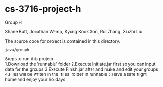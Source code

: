 cs-3716-project-h
=================

Group H

Shane Butt,
Jonathan Wemp,
Kyung Kook Son,
Rui Zhang,
Xiuzhi Liu


The source code for project is contained in this directory.

    java/grouph


Steps to run this project.  
1.Download the 'runnable' folder
2.Execute Initiate.jar first so you can input data for the groups
3.Execute Finish.jar after and make and edit your groups
4.Files will be writen in the 'files' folder in runnable
5.Have a safe flight home and enjoy your holidays
